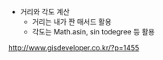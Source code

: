 - 거리와 각도 계산
  - 거리는 내가 짠 매서드 활용
  - 각도는 Math.asin, sin todegree 등 활용

http://www.gisdeveloper.co.kr/?p=1455